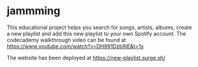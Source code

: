 # jammming

This educational project helps you search for songs, artists, albums, create a new playlist and add this new playlist to your own Spotify account. The codecademy walkthrough video can be found at https://www.youtube.com/watch?v=DH991Dzb9iE&t=1s

The website has been deployed at https://new-playlist.surge.sh/
